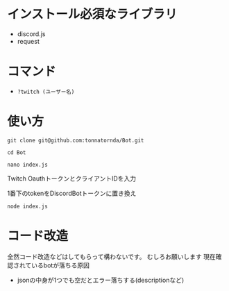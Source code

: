 # インストール必須なライブラリ
- discord.js
- request
# コマンド
- ```?twitch (ユーザー名)```
# 使い方
```git clone git@github.com:tonnatornda/Bot.git```

```cd Bot ```

```nano index.js```

Twitch OauthトークンとクライアントIDを入力

1番下のtokenをDiscordBotトークンに置き換え

```node index.js```
# コード改造
全然コード改造などはしてもらって構わないです。
むしろお願いします
現在確認されているbotが落ちる原因
- jsonの中身が1つでも空だとエラー落ちする(descriptionなど)
